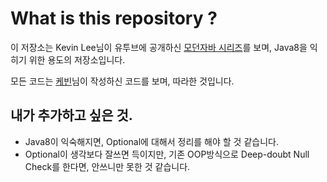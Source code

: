 # What is this repository ?

이 저장소는 Kevin Lee님이 유투브에 공개하신 [모던자바 시리즈](https://goo.gl/3XjAVf)를 보며, Java8을 익히기 위한 용도의 저장소입니다. 

모든 코드는 [케빈](https://github.com/Kevin-Lee)님이 작성하신 코드를 보며, 따라한 것입니다. 

## 내가 추가하고 싶은 것.

* Java8이 익숙해지면, Optional에 대해서 정리를 해야 할 것 같습니다. 
* Optional이 생각보다 잘쓰면 득이지만, 기존 OOP방식으로 Deep-doubt Null Check를 한다면, 안쓰니만 못한 것 같습니다.